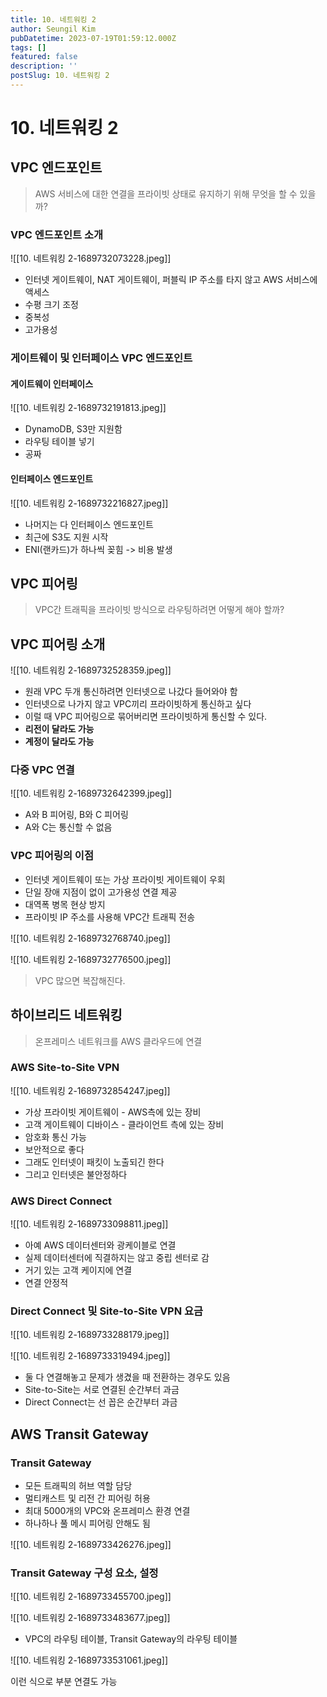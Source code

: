 ```yaml
---
title: 10. 네트워킹 2
author: Seungil Kim
pubDatetime: 2023-07-19T01:59:12.000Z
tags: []
featured: false
description: ''
postSlug: 10. 네트워킹 2
---
```

# 10. 네트워킹 2

## VPC 엔드포인트

> AWS 서비스에 대한 연결을 프라이빗 상태로 유지하기 위해 무엇을 할 수 있을까?

### VPC 엔드포인트 소개

![[10. 네트워킹 2-1689732073228.jpeg]]

- 인터넷 게이트웨이, NAT 게이트웨이, 퍼블릭 IP 주소를 타지 않고 AWS 서비스에 액세스
- 수평 크기 조정
- 중복성
- 고가용성

### 게이트웨이 및 인터페이스 VPC 엔드포인트

#### 게이트웨이 인터페이스

![[10. 네트워킹 2-1689732191813.jpeg]]

- DynamoDB, S3만 지원함
- 라우팅 테이블 넣기
- 공짜

#### 인터페이스 엔드포인트

![[10. 네트워킹 2-1689732216827.jpeg]]

- 나머지는 다 인터페이스 엔드포인트
- 최근에 S3도 지원 시작
- ENI(랜카드)가 하나씩 꽂힘 -> 비용 발생

## VPC 피어링

> VPC간 트래픽을 프라이빗 방식으로 라우팅하려면 어떻게 해야 할까?

## VPC 피어링 소개

![[10. 네트워킹 2-1689732528359.jpeg]]

- 원래 VPC 두개 통신하려면 인터넷으로 나갔다 들어와야 함
- 인터넷으로 나가지 않고 VPC끼리 프라이빗하게 통신하고 싶다
- 이럴 때 VPC 피어링으로 묶어버리면 프라이빗하게 통신할 수 있다.
- **리전이 달라도 가능**
- **계정이 달라도 가능**

### 다중 VPC 연결

![[10. 네트워킹 2-1689732642399.jpeg]]

- A와 B 피어링, B와 C 피어링
- A와 C는 통신할 수 없음

### VPC 피어링의 이점

- 인터넷 게이트웨이 또는 가상 프라이빗 게이트웨이 우회
- 단일 장애 지점이 없이 고가용성 연결 제공
- 대역폭 병목 현상 방지
- 프라이빗 IP 주소를 사용해 VPC간 트래픽 전송

![[10. 네트워킹 2-1689732768740.jpeg]]

![[10. 네트워킹 2-1689732776500.jpeg]]

> VPC 많으면 복잡해진다. 

## 하이브리드 네트워킹

> 온프레미스 네트워크를 AWS 클라우드에 연결

### AWS Site-to-Site VPN

![[10. 네트워킹 2-1689732854247.jpeg]]

- 가상 프라이빗 게이트웨이 - AWS측에 있는 장비
- 고객 게이트웨이 디바이스 - 클라이언트 측에 있는 장비
- 암호화 통신 가능
- 보안적으로 좋다
- 그래도 인터넷이 패킷이 노출되긴 한다
- 그리고 인터넷은 불안정하다

### AWS Direct Connect

![[10. 네트워킹 2-1689733098811.jpeg]]

- 아예 AWS 데이터센터와 광케이블로 연결
- 실제 데이터센터에 직결하지는 않고 중립 센터로 감
- 거기 있는 고객 케이지에 연결
- 연결 안정적

### Direct Connect 및 Site-to-Site VPN 요금

![[10. 네트워킹 2-1689733288179.jpeg]]

![[10. 네트워킹 2-1689733319494.jpeg]]

- 둘 다 연결해놓고 문제가 생겼을 때 전환하는 경우도 있음
- Site-to-Site는 서로 연결된 순간부터 과금
- Direct Connect는 선 꼽은 순간부터 과금

## AWS Transit Gateway

### Transit Gateway

- 모든 트래픽의 허브 역할 담당
- 멀티캐스트 및 리전 간 피어링 허용
- 최대 5000개의 VPC와 온프레미스 환경 연결
- 하나하나 풀 메시 피어링 안해도 됨

![[10. 네트워킹 2-1689733426276.jpeg]]

### Transit Gateway 구성 요소, 설정

![[10. 네트워킹 2-1689733455700.jpeg]]

![[10. 네트워킹 2-1689733483677.jpeg]]

- VPC의 라우팅 테이블, Transit Gateway의 라우팅 테이블

![[10. 네트워킹 2-1689733531061.jpeg]]

이런 식으로 부분 연결도 가능

